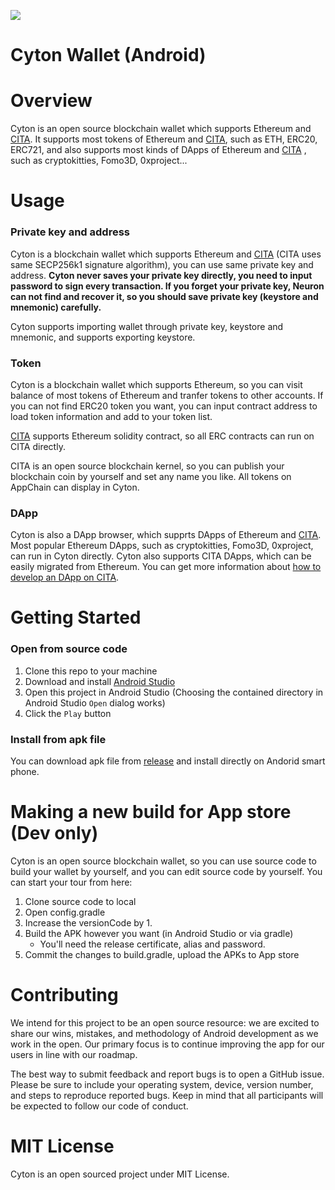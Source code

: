 ![](https://img.shields.io/badge/made%20for-CITA-blue.svg)

# Cyton Wallet (Android)

Overview
===============

Cyton is an open source blockchain wallet which supports Ethereum and [CITA]. It supports most tokens of Ethereum and [CITA], such as ETH, ERC20, ERC721, and also supports most kinds of DApps of Ethereum and [CITA] , such as cryptokitties, Fomo3D, 0xproject...

Usage
===============

### Private key and address

Cyton is a blockchain wallet which supports Ethereum and [CITA] (CITA uses same SECP256k1 signature algorithm), you can use same private key and address. **Cyton never saves your private key directly, you need to input password to sign every transaction. If you forget your private key, Neuron can not find and recover it, so you should save private key (keystore and mnemonic) carefully.**

Cyton supports importing wallet through private key, keystore and mnemonic, and supports exporting keystore.

### Token

Cyton is a blockchain wallet which supports Ethereum, so you can visit balance of most tokens of Ethereum and tranfer tokens to other accounts. If you can not find ERC20 token you want, you can input contract address to load token information and add to your token list.

[CITA] supports Ethereum solidity contract, so all ERC contracts can run on CITA directly.

CITA is an open source blockchain kernel, so you can publish your blockchain coin by yourself and set any name you like. All tokens on AppChain can display in Cyton.

### DApp

Cyton is also a DApp browser, which supprts DApps of Ethereum and [CITA]. Most popular Ethereum DApps, such as cryptokitties, Fomo3D, 0xproject, can run in Cyton directly. Cyton also supports CITA DApps, which can be easily migrated from Ethereum. You can get more information about [how to develop an DApp on CITA](https://docs.nervos.org/nervos-appchain-docs/#/quick-start/build-dapp).

Getting Started
===============

### Open from source code

1. Clone this repo to your machine
2. Download and install [Android Studio](https://developer.android.com/studio/index.html)
3. Open this project in Android Studio (Choosing the contained directory in Android Studio `Open` dialog works)
4. Click the `Play` button

### Install from apk file

You can download apk file from [release](https://github.com/cryptape/cyton-android/releases) and install directly on Andorid smart phone.

Making a new build for App store (Dev only)
============================================

Cyton is an open source blockchain wallet, so you can use source code to build your wallet by yourself, and you can edit source code by yourself. You can start your tour from here: 

1. Clone source code to local
2. Open config.gradle
3. Increase the versionCode by 1.
4. Build the APK however you want (in Android Studio or via gradle)
    - You'll need the release certificate, alias and password.
5. Commit the changes to build.gradle, upload the APKs to App store

Contributing
============================================

We intend for this project to be an open source resource: we are excited to
share our wins, mistakes, and methodology of Android development as we work
in the open. Our primary focus is to continue improving the app for our users in
line with our roadmap.

The best way to submit feedback and report bugs is to open a GitHub issue.
Please be sure to include your operating system, device, version number, and
steps to reproduce reported bugs. Keep in mind that all participants will be
expected to follow our code of conduct.

MIT License
============================================
Cyton is an open sourced project under MIT License.

[CITA]:https://github.com/cryptape/cita
